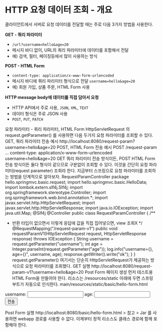 HTTP 요청 데이터 조회 - 개요   
===============================   
클라이언트에서 서버로 요청 데이터를 전달할 때는 주로 다음 3가지 방법을 사용한다.

**GET - 쿼리 파라미터**
* `/url?username=hello&age=20`
* 메시지 바디 없이, URL의 쿼리 파라미터에 데이터를 포함해서 전달
* 예) 검색, 필터, 페이징등에서 많이 사용하는 방식
   
**POST - HTML Form**    
* `content-type: application/x-www-form-urlencoded`    
* 메시지 바디에 쿼리 파리미터 형식으로 전달 `username=hello&age=20`    
* 예) 회원 가입, 상품 주문, HTML Form 사용     
       
**HTTP message body에 데이터를 직접 담아서 요청** 
* HTTP API에서 주로 사용, `JSON`, `XML`, `TEXT`
* 데이터 형식은 주로 JSON 사용
* `POST`, `PUT`, `PATCH`   


요청 파라미터 - 쿼리 파라미터, HTML Form
HttpServletRequest 의 request.getParameter() 를 사용하면 다음 두가지 요청 파라미터를 조회할
수 있다.
GET, 쿼리 파라미터 전송
예시
http://localhost:8080/request-param?username=hello&age=20
POST, HTML Form 전송
예시
POST /request-param ...
content-type: application/x-www-form-urlencoded
username=hello&age=20
GET 쿼리 파리미터 전송 방식이든, POST HTML Form 전송 방식이든 둘다 형식이 같으므로 구분없이
조회할 수 있다.
이것을 간단히 요청 파라미터(request parameter) 조회라 한다.
지금부터 스프링으로 요청 파라미터를 조회하는 방법을 단계적으로 알아보자.
RequestParamController
package hello.springmvc.basic.request;
import hello.springmvc.basic.HelloData;
import lombok.extern.slf4j.Slf4j;
import org.springframework.stereotype.Controller;
import org.springframework.web.bind.annotation.*;
import javax.servlet.http.HttpServletRequest;
import javax.servlet.http.HttpServletResponse;
import java.io.IOException;
import java.util.Map;
@Slf4j
@Controller
public class RequestParamController {
 /**
 * 반환 타입이 없으면서 이렇게 응답에 값을 직접 집어넣으면, view 조회X
 */
 @RequestMapping("/request-param-v1")
 public void requestParamV1(HttpServletRequest request, HttpServletResponse
response) throws IOException {
 String username = request.getParameter("username");
 int age = Integer.parseInt(request.getParameter("age"));
 log.info("username={}, age={}", username, age);
 response.getWriter().write("ok");
 }
}
request.getParameter()
여기서는 단순히 HttpServletRequest가 제공하는 방식으로 요청 파라미터를 조회했다.
GET 실행
http://localhost:8080/request-param-v1?username=hello&age=20
Post Form 페이지 생성
먼저 테스트용 HTML Form을 만들어야 한다.
리소스는 /resources/static 아래에 두면 스프링 부트가 자동으로 인식한다.
main/resources/static/basic/hello-form.html
<!DOCTYPE html>
<html>
<head>
 <meta charset="UTF-8">
 <title>Title</title>
</head>
<body>
 <form action="/request-param-v1" method="post">
 username: <input type="text" name="username" />
 age: <input type="text" name="age" />
 <button type="submit">전송</button>
 </form>
</body>
</html>
Post Form 실행
http://localhost:8080/basic/hello-form.html
> 참고
> Jar 를 사용하면 webapp 경로를 사용할 수 없다. 이제부터 정적 리소스도 클래스 경로에 함께 포함해야
한다.
